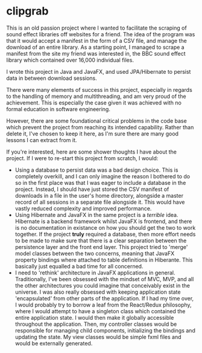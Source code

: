 # clipgrab

This is an old passion project where I wanted to facilitate the scraping of sound effect libraries off websites for a friend. The idea of the program was that it would accept a manifest in the form of a CSV file, and manage the download of an entire library. As a starting point, I managed to scrape a manifest from the site my friend was interested in, the BBC sound effect library which contained over 16,000 individual files.

I wrote this project in Java and JavaFX, and used JPA/Hibernate to persist data in between download sessions.

There were many elements of success in this project, especially in regards to the handling of memory and multithreading, and am very proud of the achievement. This is especially the case given it was achieved with no formal education in software engineering.

However, there are some foundational critical problems in the code base which prevent the project from reaching its intended capability. Rather than delete it, I've chosen to keep it here, as I'm sure there are many good lessons I can extract from it.

If you're interested, here are some shower thoughts I have about the project. If I were to re-start this project from scratch, I would:

* Using a database to persist data was a bad design choice. This is completely overkill, and I can only imagine the reason I bothered to do so in the first place was that I was eager to include a database in the project. Instead, I should have just stored the CSV manifest of downloads in a file in the user's home directory, alongside a master record of all sessions in a separate file alongside it. This would have vastly reduced complexity and improved performance.
* Using Hibernate and JavaFX in the same project is a *terrible* idea. Hibernate is a backend framework whilst JavaFX is frontend, and there is no documentation in existance on how you should get the two to work together. If the project **truly** required a database, then more effort needs to be made to make sure that there is a clear separation between the persistence layer and the front end layer. This project tried to 'merge' model classes between the two concerns, meaning that JavaFX property bindings where attached to table definitions in Hiberante. This basically just equalled a bad time for all concerned.
* I need to 'rethink' architecture in JavaFX applications in general. Traditionally, I've been obsessed with the mindset of MVC, MVP, and all the other architectures you could imagine that conceivably exist in the universe. I was also really obsessed with keeping application state 'encapsulated' from other parts of the application. If I had my time over, I would probably try to borrow a leaf from the React/Redux philosophy, where I would attempt to have a singleton class which contained the entire application state. I would then make it globally accessible throughout the application. Then, my controller classes would be responsible for managing child components, initializing the bindings and updating the state. My view classes would be simple fxml files and would be externally generated.
